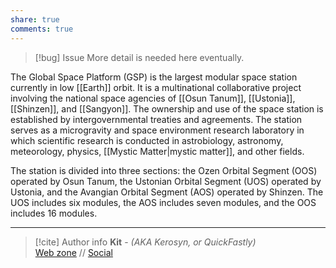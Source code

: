 ```yaml
---
share: true
comments: true
---
```

> [!bug] Issue
> More detail is needed here eventually.

The Global Space Platform (GSP) is the largest modular space station currently in low [[Earth]] orbit. It is a multinational collaborative project involving the national space agencies of [[Osun Tanum]], [[Ustonia]], [[Shinzen]], and [[Sangyon]]. The ownership and use of the space station is established by intergovernmental treaties and agreements. The station serves as a microgravity and space environment research laboratory in which scientific research is conducted in astrobiology, astronomy, meteorology, physics, [[Mystic Matter|mystic matter]], and other fields.

The station is divided into three sections: the Ozen Orbital Segment (OOS) operated by Osun Tanum, the Ustonian Orbital Segment (UOS) operated by Ustonia, and the Avangian Orbital Segment (AOS) operated by Shinzen. The UOS includes six modules, the AOS includes seven modules, and the OOS includes 16 modules.

-----
> [!cite] Author info
> **Kit** - *(AKA Kerosyn, or QuickFastly)*\
> [Web zone](https://kerosyn.link) // [Social](https://m.tripulse.link/@kit)